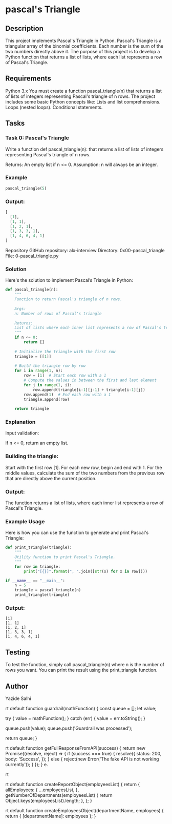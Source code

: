 # pascal's Triangle

## Description

This project implements Pascal's Triangle in Python. Pascal's Triangle is a triangular array of the binomial coefficients. Each number is the sum of the two numbers directly above it. The purpose of this project is to develop a Python function that returns a list of lists, where each list represents a row of Pascal's Triangle.

## Requirements

Python 3.x
You must create a function pascal_triangle(n) that returns a list of lists of integers representing Pascal's triangle of n rows.
The project includes some basic Python concepts like:
Lists and list comprehensions.
Loops (nested loops).
Conditional statements.

## Tasks

### Task 0: Pascal's Triangle

Write a function def pascal_triangle(n): that returns a list of lists of integers representing Pascal's triangle of n rows.

Returns: An empty list if n <= 0.
Assumption: n will always be an integer.

### Example

```python
pascal_triangle(5)
```

### Output:

```python
[
  [1],
  [1, 1],
  [1, 2, 1],
  [1, 3, 3, 1],
  [1, 4, 6, 4, 1]
]
```
Repository
GitHub repository: alx-interview
Directory: 0x00-pascal_triangle
File: 0-pascal_triangle.py

### Solution

Here's the solution to implement Pascal’s Triangle in Python:

```python
def pascal_triangle(n):
    """
    Function to return Pascal's triangle of n rows.
    
    Args:
    n: Number of rows of Pascal's triangle
    
    Returns:
    List of lists where each inner list represents a row of Pascal's triangle.
    """
    if n <= 0:
        return []
    
    # Initialize the triangle with the first row
    triangle = [[1]]
    
    # Build the triangle row by row
    for i in range(1, n):
        row = [1]  # Start each row with a 1
        # Compute the values in between the first and last element
        for j in range(1, i):
            row.append(triangle[i-1][j-1] + triangle[i-1][j])
        row.append(1)  # End each row with a 1
        triangle.append(row)
    
    return triangle
```

### Explanation

Input validation:

If n <= 0, return an empty list.

### Building the triangle:

Start with the first row [1].
For each new row, begin and end with 1.
For the middle values, calculate the sum of the two numbers from the previous row that are directly above the current position.

### Output:

The function returns a list of lists, where each inner list represents a row of Pascal's Triangle.

### Example Usage

Here is  how you can use the function to generate and print Pascal's Triangle:

```python
def print_triangle(triangle):
    """
    Utility function to print Pascal's Triangle.
    """
    for row in triangle:
        print("[{}]".format(", ".join([str(x) for x in row])))

if __name__ == "__main__":
    n = 5
    triangle = pascal_triangle(n)
    print_triangle(triangle)
```

### Output:

```c##
[1]
[1, 1]
[1, 2, 1]
[1, 3, 3, 1]
[1, 4, 6, 4, 1]
```

## Testing

To test the function, simply call pascal_triangle(n) where n is the number of rows you want. You can print the result using the print_triangle function.

## Author
Yazide Salhi

rt default function guardrail(mathFunction) {
  const queue = [];
  let value;

  try {
    value = mathFunction();
  } catch (err) {
    value = err.toString();
  }

  queue.push(value);
  queue.push('Guardrail was processed');

  return queue;
}

rt default function getFullResponseFromAPI(success) {
  return new Promise((resolve, reject) => {
    if (success === true) {
      resolve({
        status: 200,
        body: 'Success',
      });
    } else {
      reject(new Error('The fake API is not working currently'));
    }
  });
}
e.

rt 

rt default function createReportObject(employeesList) {
  return {
    allEmployees: {
      ...employeesList,
    },
    getNumberOfDepartments(employeesList) {
      return Object.keys(employeesList).length;
    },
  };
}

rt default function createEmployeesObject(departmentName, employees) {
  return {
    [departmentName]: employees
  };
}

